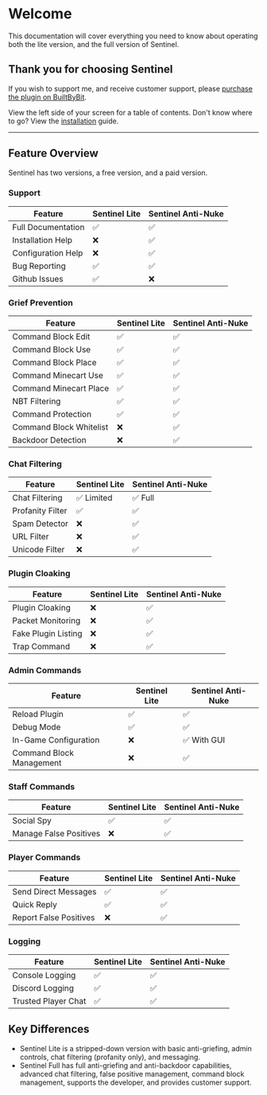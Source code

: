 # **Welcome**
This documentation will cover everything you need to know about operating both the lite version,
and the full version of Sentinel.
## **Thank you for choosing Sentinel**

If you wish to support me, and receive customer support, please [purchase the plugin on BuiltByBit](https://builtbybit.com/resources/sentinel-anti-nuke.30130/).

View the left side of your screen for a table of contents. Don't know where to go? View the [installation](installation.md) guide.

---

## **Feature Overview**
Sentinel has two versions, a free version, and a paid version.
### **Support**
| Feature            | Sentinel Lite | Sentinel Anti-Nuke |  
|--------------------|---------------|--------------------|  
| Full Documentation | ✅             | ✅                  |  
| Installation Help  | ❌             | ✅                  |  
| Configuration Help | ❌             | ✅                  |  
| Bug Reporting      | ✅             | ✅                  |  
| Github Issues      | ✅             | ❌                  |  

### **Grief Prevention**
| Feature                 | Sentinel Lite | Sentinel Anti-Nuke |  
|-------------------------|---------------|--------------------|  
| Command Block Edit      | ✅             | ✅                  |  
| Command Block Use       | ✅             | ✅                  |  
| Command Block Place     | ✅             | ✅                  |  
| Command Minecart Use    | ✅             | ✅                  |  
| Command Minecart Place  | ✅             | ✅                  |  
| NBT Filtering           | ✅             | ✅                  |  
| Command Protection      | ✅             | ✅                  |  
| Command Block Whitelist | ❌             | ✅                  |  
| Backdoor Detection      | ❌             | ✅                  |  

### **Chat Filtering**
| Feature          | Sentinel Lite | Sentinel Anti-Nuke |  
|------------------|---------------|--------------------|  
| Chat Filtering   | ✅ Limited     | ✅ Full             |  
| Profanity Filter | ✅             | ✅                  |  
| Spam Detector    | ❌             | ✅                  |  
| URL Filter       | ❌             | ✅                  |  
| Unicode Filter   | ❌             | ✅                  |  

### **Plugin Cloaking**
| Feature             | Sentinel Lite | Sentinel Anti-Nuke |  
|---------------------|---------------|--------------------|  
| Plugin Cloaking     | ❌             | ✅                  |  
| Packet Monitoring   | ❌             | ✅                  |  
| Fake Plugin Listing | ❌             | ✅                  |  
| Trap Command        | ❌             | ✅                  |  

### **Admin Commands**
| Feature                  | Sentinel Lite | Sentinel Anti-Nuke |  
|--------------------------|---------------|--------------------|
| Reload Plugin            | ✅             | ✅                  |  
| Debug Mode               | ✅             | ✅                  |  
| In-Game Configuration    | ❌             | ✅ With GUI         |  
| Command Block Management | ❌             | ✅                  |  

### **Staff Commands**
| Feature                | Sentinel Lite | Sentinel Anti-Nuke |  
|------------------------|---------------|--------------------|
| Social Spy             | ✅             | ✅                  |  
| Manage False Positives | ❌             | ✅                  |  

### **Player Commands**
| Feature                | Sentinel Lite | Sentinel Anti-Nuke |  
|------------------------|---------------|--------------------|
| Send Direct Messages   | ✅             | ✅                  |  
| Quick Reply            | ✅             | ✅                  |  
| Report False Positives | ❌             | ✅                  |  

### **Logging**
| Feature             | Sentinel Lite | Sentinel Anti-Nuke |  
|---------------------|---------------|--------------------|  
| Console Logging     | ✅             | ✅                  |  
| Discord Logging     | ✅             | ✅                  |  
| Trusted Player Chat | ✅             | ✅                  |  

## **Key Differences**
- Sentinel Lite is a stripped-down version with basic anti-griefing, admin controls, chat filtering (profanity only), and messaging.
- Sentinel Full has full anti-griefing and anti-backdoor capabilities, advanced chat filtering, false positive management, command block management, supports the developer, and provides customer support.

